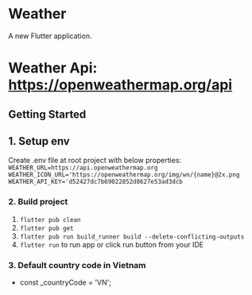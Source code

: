 # Weather

A new Flutter application.

# Weather Api: https://openweathermap.org/api

## Getting Started
## 1. Setup env
Create .env file at root project with below properties: `WEATHER_URL=https://api.openweathermap.org`
`WEATHER_ICON_URL='https://openweathermap.org/img/wn/{name}@2x.png`
`WEATHER_API_KEY='d52427dc7b69022852d8627e53ad3dcb`

### 2. Build project
1. `flutter pub clean`
2. `flutter pub get`
3. `flutter pub run build_runner build --delete-conflicting-outputs`
4. `flutter run` to run app or click run button from your IDE

### 3. Default country code in Vietnam
- const _countryCode = 'VN';
